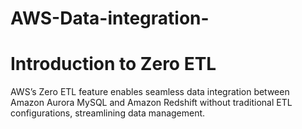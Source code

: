# AWS-Data-integration-
# Introduction to Zero ETL

AWS’s Zero ETL feature enables seamless data integration between Amazon Aurora MySQL and Amazon Redshift without traditional ETL configurations, streamlining data management.
